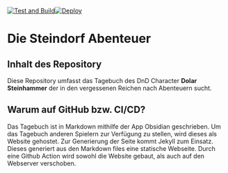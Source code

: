 [![Test and Build](https://github.com/Julez404/steindorf_log/actions/workflows/buildtest.yml/badge.svg?branch=master&event=push)](https://github.com/Julez404/steindorf_log/actions/workflows/buildtest.yml)[![Deploy](https://github.com/Julez404/steindorf_log/actions/workflows/deploy.yml/badge.svg?branch=master)](https://github.com/Julez404/steindorf_log/actions/workflows/deploy.yml)
# Die Steindorf Abenteuer

## Inhalt des Repository

Diese Repository umfasst das Tagebuch des DnD Character **Dolar Steinhammer** der in den vergessenen Reichen nach Abenteuern sucht.


## Warum auf GitHub bzw. CI/CD?

Das Tagebuch ist in Markdown mithilfe der App Obsidian geschrieben. 
Um das Tagebuch anderen Spielern zur Verfügung zu stellen, wird dieses als Website gehostet.
Zur Generierung der Seite kommt Jekyll zum Einsatz.
Dieses generiert aus den Markdown files eine statische Webseite.
Durch eine Github Action wird sowohl die Website gebaut, als auch auf den Webserver verschoben.


